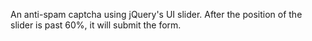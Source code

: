 An anti-spam captcha using jQuery's UI slider. After the position of the slider is past 60%, it will submit the form.